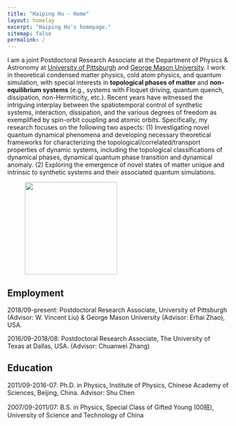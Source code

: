 ```yaml
---
title: "Haiping Hu - Home"
layout: homelay
excerpt: "Haiping Hu's homepage."
sitemap: false
permalink: /
---
```


I am a joint Postdoctoral Research Associate at the Department of Physics & Astronomy at [University of Pittsburgh](https://www.physicsandastronomy.pitt.edu/) and [George Mason University](https://science.gmu.edu/academics/departments-units/physics-and-astronomy-department). I work in theoretical condensed matter physics, cold atom physics, and quantum simulation, with special interests in **topological phases of matter** and **non-equilibrium systems** (e.g., systems with Floquet driving, quantum quench, dissipation, non-Hermiticity, etc.). Recent years have witnessed the intriguing interplay between the spatiotemporal control of synthetic systems, interaction, dissipation, and the various degrees of freedom as exemplified by spin-orbit coupling and atomic orbits. Specifically, my research focuses on the following two aspects: (1) Investigating novel quantum dynamical phenomena and developing necessary theoretical frameworks for characterizing the topological/correlated/transport properties of dynamic systems, including the topological classifications of dynamical phases, dynamical quantum phase transition and dynamical anomaly. (2) Exploring the emergence of novel states of matter unique and intrinsic to synthetic systems and their associated quantum simulations.

<figure class="fourth">
  <img src="{{ site.url }}{{ site.baseurl }}/images/logopic/profile.jpg" style="width: 210px">  
</figure>


## Employment ##

2018/09-present: Postdoctoral Research Associate, University of Pittsburgh (Advisor: W. Vincent Liu) & George Mason University (Advisor: Erhai Zhao), USA.

2016/09-2018/08: Postdoctoral Research Associate, The University of Texas at Dallas, USA. (Advisor: Chuanwei Zhang)

## Education ##
2011/09-2016-07: Ph.D. in Physics, Institute of Physics, Chinese Academy of Sciences, Beijing, China. Advisor: Shu Chen

2007/09-2011/07: B.S. in Physics, Special Class of Gifted Young (00班), University of Science and Technology of China
